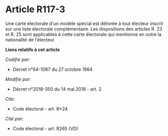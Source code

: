 # Article R117-3

Une carte électorale d'un modèle spécial est délivrée à tout électeur inscrit sur une liste électorale complémentaire. Les
dispositions des articles R. 23 et R. 25 sont applicables à cette carte électorale qui mentionne en outre la nationalité de
l'électeur.

**Liens relatifs à cet article**

_Codifié par_:

  - Décret n°64-1087 du 27 octobre 1964

_Modifié par_:

  - Décret n°2018-350 du 14 mai 2018 - art. 2

_Cite_:

  - Code électoral - art. R*24

_Cité par_:

  - Code électoral - art. R265 (VD)
